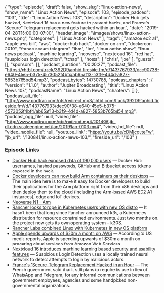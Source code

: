 {
  "type": "episode",
  "draft": false,
  "show_slug": "linux-action-news",
  "show_name": "Linux Action News",
  "episode": 103,
  "episode_padded": "103",
  "title": "Linux Action News 103",
  "description": "Docker Hub gets hacked, Nextcloud 16 has a new feature to prevent hacks, and France's 'Secure\" Telegram replacement gets hacked within an hour.",
  "date": "2019-04-28T16:00:00-07:00",
  "header_image": "/images/shows/linux-action-news.png",
  "categories": [
    "Linux Action News"
  ],
  "tags": [
    "amazon ec2 a1",
    "apple aws bill",
    "aws",
    "docker hub hack",
    "docker on arm",
    "dockercon 2019",
    "france secure telegram",
    "ibm",
    "iot",
    "linux action show",
    "linux news podcast",
    "machine learning",
    "neoverse",
    "nextcloud 16",
    "red hat",
    "suspicious login detection",
    "tchap"
  ],
  "hosts": [
    "chris",
    "joe"
  ],
  "guests": [],
  "sponsors": [],
  "podcast_duration": "00:20:27",
  "podcast_file": "https://chtbl.com/track/392D9/aphid.fireside.fm/d/1437767933/dec90738-e640-45e5-b375-4573052f4bf4/ab65af13-b3f9-4d4d-a827-5853b765bd54.mp3",
  "podcast_bytes": 14730785,
  "podcast_chapters": {
    "version": "1.1.0",
    "author": "Jupiter Broadcasting",
    "title": "Linux Action News 103",
    "podcastName": "Linux Action News",
    "chapters": []
  },
  "podcast_alt_file": "http://www.podtrac.com/pts/redirect.mp3/chtbl.com/track/392D9/aphid.fireside.fm//d/1437767933/dec90738-e640-45e5-b375-4573052f4bf4/ab65af13-b3f9-4d4d-a827-5853b765bd54.mp3",
  "podcast_ogg_file": null,
  "video_file": "http://www.podtrac.com/pts/redirect.mp4/201406.jb-dl.cdn.scaleengine.net/lan/2019/lan-0103.mp4",
  "video_hd_file": null,
  "video_mobile_file": null,
  "youtube_link": "https://youtu.be/cDMjcquteFw",
  "jb_url": "/130841/linux-action-news-103/",
  "fireside_url": "/103"
}


### Episode Links

  * [Docker Hub hack exposed data of 190,000 users](https://www.zdnet.com/article/docker-hub-hack-exposed-data-of-190000-users/ "Docker Hub hack exposed data of 190,000 users") — Docker Hub usernames, hashed passwords, GitHub and Bitbucket access tokens exposed in the hack.
  * [Docker developers can now build Arm containers on their desktops](https://techcrunch.com/2019/04/24/docker-partners-with-arm/ "Docker developers can now build Arm containers on their desktops") — The main idea here is to make it easy for Docker developers to build their applications for the Arm platform right from their x86 desktops and then deploy them to the cloud (including the Arm-based AWS EC2 A1 instances), edge and IoT devices.
  * [Neoverse N1 – Arm](https://www.arm.com/products/silicon-ip-cpu/neoverse/neoverse-n1 "Neoverse N1 – Arm")
  * [Rancher looks to rope in Kubernetes users with new OS distro](https://devclass.com/2019/04/24/rancher-looks-to-rope-in-kubernetes-users-with-new-os-distro/ "Rancher looks to rope in Kubernetes users with new OS distro") — It hasn’t been that long since Rancher announced k3s, a Kubernetes distribution for resource constrained environments. Just two months on, the project now gets its own operating system – k3OS.
  * [Rancher Labs combined Linux with Kubernetes in new OS platform](https://sdtimes.com/containers/rancher-labs-combined-linux-with-kubernetes-in-new-os-platform/ "Rancher Labs combined Linux with Kubernetes in new OS platform")
  * [Apple spends upwards of $30m a month on AWS](https://www.computerweekly.com/news/252462064/Apple-spends-upwards-of-30m-a-month-on-AWS-during-first-quarter-of-2019-report-claims "Apple spends upwards of $30m a month on AWS") — According to US media reports, Apple is spending upwards of $30m a month on procuring cloud services from Amazon Web Services
  * [Nextcloud 16 introduces machine learning based security and usability features](https://nextcloud.com/blog/nextcloud-16-introduces-machine-learning-based-security-and-usability-features-acl-permissions-and-cross-app-projects/ "Nextcloud 16 introduces machine learning based security and usability features") — Suspicious Login Detection uses a locally trained neural network to detect attempts to login by malicious actors.
  * [France's 'Secure' Telegram Replacement Hacked in an Hour](https://threatpost.com/frances-secure-telegram-messaging-hacked/144010/ "France's 'Secure' Telegram Replacement Hacked in an Hour") — The French government said that it still plans to require its use in lieu of WhatsApp and Telegram, for any informal communications between government employees, agencies and some handpicked non-governmental organizations.


